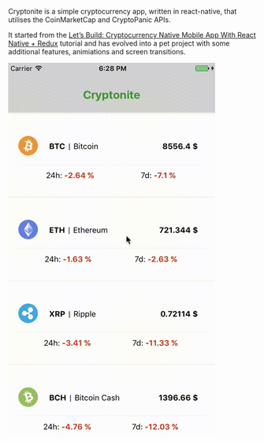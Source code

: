 Cryptonite is a simple cryptocurrency app, written in react-native, that utilises the CoinMarketCap and CryptoPanic APIs.

It started from the [Let’s Build: Cryptocurrency Native Mobile App With React Native + Redux](https://medium.com/react-native-training/bitcoin-ripple-ethereum-price-checker-with-react-native-redux-e9d076037092) tutorial and has evolved into a pet project with some additional features, animiations and screen transitions.

![Cryptonite in action](./Cryptonite-vid01_v0.1c.gif)
